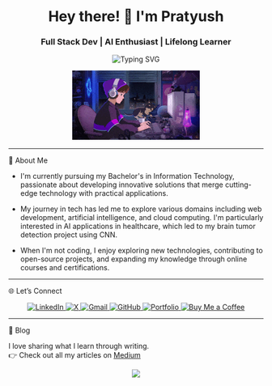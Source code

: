 <h1 align="center">Hey there! 👋 I'm Pratyush</h1>

<h3 align="center">Full Stack Dev | AI Enthusiast | Lifelong Learner</h3>

<p align="center">
  <img src="https://readme-typing-svg.herokuapp.com?font=Fira+Code&weight=600&pause=1000&color=8B008B&center=true&vCenter=true&width=435&lines=Software+Developer+%F0%9F%92%BB;AI+%26+ML+Explorer+%F0%9F%94%8E;Blog+Writer+%F0%9F%93%9A" alt="Typing SVG" />
</p>


<p align="center">
  <img src="https://github.com/btwitsPratyush/btwitsPratyush/blob/main/assets/coding%20(1).gif?raw=true" alt="Hacker setup GIF" width="50%" />
</p>

---

🚀 About Me

- I'm currently pursuing my Bachelor's in Information Technology, passionate about developing innovative solutions that merge cutting-edge technology with practical applications.

- My journey in tech has led me to explore various domains including web development, artificial intelligence, and cloud computing. I'm particularly interested in AI applications in healthcare, which led to my brain tumor detection project using CNN.

- When I'm not coding, I enjoy exploring new technologies, contributing to open-source projects, and expanding my knowledge through online courses and certifications.

---

🌐 Let’s Connect 

<p align="center">
  <a href="https://www.linkedin.com/in/pratyush-kumar-3302b0229/">
    <img src="https://img.shields.io/badge/LinkedIn-Pratyush%20Kumar-blue?style=for-the-badge&logo=linkedin" alt="LinkedIn">
  </a>
  <a href="https://twitter.com/btwitsPratyush">
    <img src="https://img.shields.io/badge/X-btwitsPratyush-black?style=for-the-badge&logo=twitter" alt="X">
  </a>
  <a href="mailto:pratyushk537@gmail.com">
    <img src="https://img.shields.io/badge/Gmail-pratyushk537@gmail.com-red?style=for-the-badge&logo=gmail" alt="Gmail">
  </a>
  <a href="https://github.com/btwitsPratyush">
    <img src="https://img.shields.io/badge/GitHub-pratyushk537-333?style=for-the-badge&logo=github" alt="GitHub">
  </a>
  <a href="https://pratyushport.vercel.app/" target="_blank">
    <img src="https://img.shields.io/badge/Portfolio-Visit%20Now-orange?style=for-the-badge&logo=firefox-browser" alt="Portfolio">
  </a>
  <a href="https://buymeacoffee.com/btwitspratyush" target="_blank">
    <img src="https://img.shields.io/badge/Buy%20Me%20a%20Coffee-support%20me-yellow?style=for-the-badge&logo=buy-me-a-coffee" alt="Buy Me a Coffee">
  </a>
</p>

---

🚀 Blog

I love sharing what I learn through writing.  
👉 Check out all my articles on [Medium](https://medium.com/@pratyushk537)

<p align="center">
  <img src="https://capsule-render.vercel.app/api?type=waving&color=gradient&height=100&section=footer"/>
</p>
